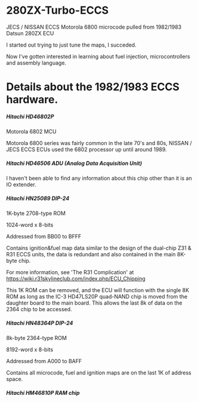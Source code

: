 # 280ZX-Turbo-ECCS
JECS / NISSAN ECCS Motorola 6800 microcode pulled from 1982/1983 Datsun 280ZX ECU

I started out trying to just tune the maps, I succeded.

Now I've gotten interested in learning about fuel injection, microcontrollers and assembly language.





# Details about the 1982/1983 ECCS hardware. 

##### Hitachi HD46802P 
Motorola 6802 MCU

Motorola 6800 series was fairly common in the late 70's and 80s, NISSAN / JECS ECCS ECUs used the 6802 processor up until around 1989. 
 
 
##### Hitachi HD46506 ADU (Analog Data Acquisition Unit)

I haven't been able to find any information about this chip other than it is an IO extender. 


##### Hitachi HN25089 DIP-24

1K-byte 2708-type ROM 

1024-word x 8-bits 

Addressed from BB00 to BFFF

Contains ignition&fuel map data similar to the design of the dual-chip Z31 & R31 ECCS units, the data is redundant and also contained in the main 8K-byte chip. 

For more information, see 'The R31 Complication' at  https://wiki.r31skylineclub.com/index.php/ECU_Chipping 

This 1K ROM can be removed, and the ECU will function with the single 8K ROM as long as the IC-3 HD47LS20P quad-NAND chip is moved from the daughter board to the main board.  This allows the last 8k of data on the 2364 chip to be accessed. 



##### Hitachi HN48364P DIP-24

8k-byte 2364-type ROM

8192-word x 8-bits

Addressed from A000 to BAFF

Contains all microcode, fuel and ignition maps are on the last 1K of address space. 

##### Hitachi HM46810P RAM chip


